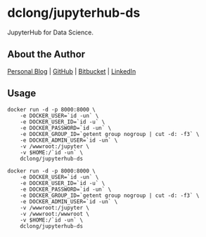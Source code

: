 # dclong/jupyterhub-ds

JupyterHub for Data Science. 

## About the Author

[Personal Blog](http://www.legendu.net)   |   [GitHub](https://github.com/dclong)   |   [Bitbucket](https://bitbucket.org/dclong/)   |   [LinkedIn](http://www.linkedin.com/in/ben-chuanlong-du-1239b221/)

## Usage 

```
docker run -d -p 8000:8000 \
    -e DOCKER_USER=`id -un` \
    -e DOCKER_USER_ID=`id -u` \
    -e DOCKER_PASSWORD=`id -un` \
    -e DOCKER_GROUP_ID=`getent group nogroup | cut -d: -f3` \
    -e DOCKER_ADMIN_USER=`id -un` \
    -v /wwwroot:/jupyter \
    -v $HOME:/`id -un` \
    dclong/jupyterhub-ds
```

```
docker run -d -p 8000:8000 \
    -e DOCKER_USER=`id -un` \
    -e DOCKER_USER_ID=`id -u` \
    -e DOCKER_PASSWORD=`id -un` \
    -e DOCKER_GROUP_ID=`getent group nogroup | cut -d: -f3` \
    -e DOCKER_ADMIN_USER=`id -un` \
    -v /wwwroot:/jupyter \
    -v /wwwroot:/wwwroot \
    -v $HOME:/`id -un` \
    dclong/jupyterhub-ds
```
